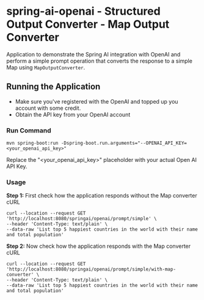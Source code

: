 # spring-ai-openai - Structured Output Converter - Map Output Converter

Application to demonstrate the Spring AI integration with OpenAI and perform a simple prompt operation that converts the response to a simple Map using `MapOutputConverter`.

## Running the Application 
- Make sure you've registered with the OpenAI and topped up you account with some credit.
- Obtain the API key from your OpenAI account

### Run Command
```
mvn spring-boot:run -Dspring-boot.run.arguments="--OPENAI_API_KEY=<your_openai_api_key>"
```

Replace the "<your_openai_api_key>" placeholder with your actual Open AI API Key.

### Usage

**Step 1:** First check how the application responds without the Map converter
cURL
```
curl --location --request GET 'http://localhost:8080/springai/openai/prompt/simple' \
--header 'Content-Type: text/plain' \
--data-raw 'List top 5 happiest countries in the world with their name and total population'
```

**Step 2:** Now check how the application responds with the Map converter
cURL
```
curl --location --request GET 'http://localhost:8080/springai/openai/prompt/simple/with-map-converter' \
--header 'Content-Type: text/plain' \
--data-raw 'List top 5 happiest countries in the world with their name and total population'
```


